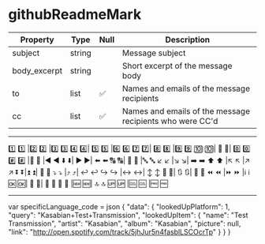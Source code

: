 # githubReadmeMark


| Property | Type | Null | Description |
| -------- | ---- | ---- | ----------- |
| subject | string | &nbsp; | Message subject |
| body_excerpt | string | &nbsp; | Short excerpt of the message body |
| to | list | :white_check_mark: | Names and emails of the message recipients |
| cc | list | :white_check_mark: | Names and emails of the message recipients who were CC'd |

<hr>

1️⃣ :one:	|2️⃣ :two:	|3️⃣ :three:
4️⃣ :four:|	5️⃣ :five:	|6️⃣ :six:
7️⃣ :seven:|	8️⃣ :eight:	|9️⃣ :nine:
🔟 :keycap_ten:|	🔢 :1234:|	0️⃣ :zero:
#️⃣ :hash:	|🔣 :symbols:	|◀️ :arrow_backward:
⬇️ :arrow_down:|	▶️ :arrow_forward:|	⬅️ :arrow_left:
🔠 :capital_abcd:|	🔡 :abcd:	|🔤 :abc:
↙️ :arrow_lower_left:	|↘️ :arrow_lower_right:|	➡️ :arrow_right:
⬆️ :arrow_up:	|↖️ :arrow_upper_left:	|↗️ :arrow_upper_right:
⏬ :arrow_double_down:|⏫ :arrow_double_up:|	🔽 :arrow_down_small:
⤵️ :arrow_heading_down:	|⤴️ :arrow_heading_up:|	↩️ :leftwards_arrow_with_hook:
↪️ :arrow_right_hook:	|↔️ :left_right_arrow:|	↕️ :arrow_up_down:
🔼 :arrow_up_small:|	🔃 :arrows_clockwise:|	🔄 :arrows_counterclockwise:
⏪ :rewind:	|⏩ :fast_forward:	|ℹ️ :information_source:
🆗 :ok:|	🔀 :twisted_rightwards_arrows:|	🔁 :repeat:
🔂 :repeat_one:	|🆕 :new:|	🔝 :top:
🆙 :up:	|🆒 :cool:	|🆓 :free:

<hr>


var specificLanguage_code = json
{
    "data": {
        "lookedUpPlatform": 1,
        "query": "Kasabian+Test+Transmission",
        "lookedUpItem": {
            "name": "Test Transmission",
            "artist": "Kasabian",
            "album": "Kasabian",
            "picture": null,
            "link": "http://open.spotify.com/track/5jhJur5n4fasblLSCOcrTp"
        }
    }
}
